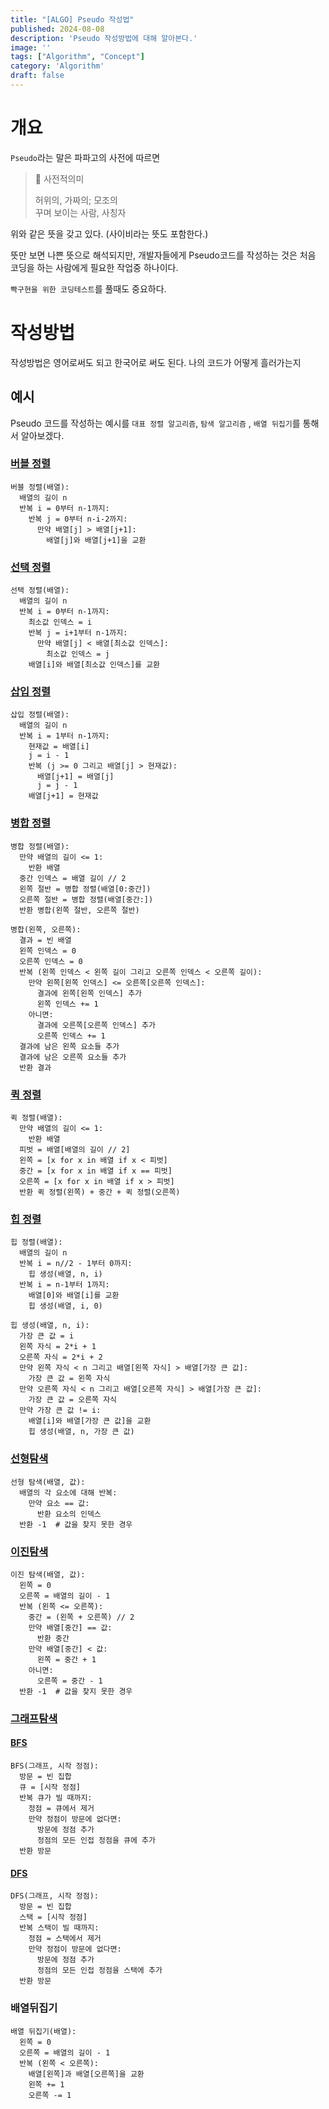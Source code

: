 ```yaml
---
title: "[ALGO] Pseudo 작성법"
published: 2024-08-08
description: 'Pseudo 작성방법에 대해 알아본다.'
image: ''
tags: ["Algorithm", "Concept"]
category: 'Algorithm'
draft: false 
---
```

# 개요

`Pseudo`라는 말은 파파고의 사전에 따르면

> 📖 사전적의미
>
> 허위의, 가짜의; 모조의  
> 꾸며 보이는 사람, 사칭자

위와 같은 뜻을 갖고 있다. (사이비라는 뜻도 포함한다.)  

뜻만 보면 나쁜 뜻으로 해석되지만, 개발자들에게 Pseudo코드를 작성하는 것은 처음 코딩을 하는 사람에게 필요한 작업중 하나이다.

`빡구현을 위한 코딩테스트`를 풀때도 중요하다.

# 작성방법

작성방법은 영어로써도 되고 한국어로 써도 된다. 나의 코드가 어떻게 흘러가는지

## 예시

Pseudo 코드를 작성하는 예시를 `대표 정렬 알고리즘`, `탐색 알고리즘` , `배열 뒤집기`를 통해서 알아보겠다.

### [버블 정렬](/blog/posts/algorithm/algo-sort/#1-버블정렬)

```plaintext
버블 정렬(배열):
  배열의 길이 n
  반복 i = 0부터 n-1까지:
    반복 j = 0부터 n-i-2까지:
      만약 배열[j] > 배열[j+1]:
        배열[j]와 배열[j+1]을 교환
```

### [선택 정렬](/blog/posts/algorithm/algo-sort/#2-선택정렬)

```plaintext
선택 정렬(배열):
  배열의 길이 n
  반복 i = 0부터 n-1까지:
    최소값 인덱스 = i
    반복 j = i+1부터 n-1까지:
      만약 배열[j] < 배열[최소값 인덱스]:
        최소값 인덱스 = j
    배열[i]와 배열[최소값 인덱스]를 교환
```

### [삽입 정렬](/blog/posts/algorithm/algo-sort/#3-삽입정렬)

```plaintext
삽입 정렬(배열):
  배열의 길이 n
  반복 i = 1부터 n-1까지:
    현재값 = 배열[i]
    j = i - 1
    반복 (j >= 0 그리고 배열[j] > 현재값):
      배열[j+1] = 배열[j]
      j = j - 1
    배열[j+1] = 현재값
```

### [병합 정렬](/blog/posts/algorithm/algo-sort/#4-병합정렬)

```plaintext
병합 정렬(배열):
  만약 배열의 길이 <= 1:
    반환 배열
  중간 인덱스 = 배열 길이 // 2
  왼쪽 절반 = 병합 정렬(배열[0:중간])
  오른쪽 절반 = 병합 정렬(배열[중간:])
  반환 병합(왼쪽 절반, 오른쪽 절반)

병합(왼쪽, 오른쪽):
  결과 = 빈 배열
  왼쪽 인덱스 = 0
  오른쪽 인덱스 = 0
  반복 (왼쪽 인덱스 < 왼쪽 길이 그리고 오른쪽 인덱스 < 오른쪽 길이):
    만약 왼쪽[왼쪽 인덱스] <= 오른쪽[오른쪽 인덱스]:
      결과에 왼쪽[왼쪽 인덱스] 추가
      왼쪽 인덱스 += 1
    아니면:
      결과에 오른쪽[오른쪽 인덱스] 추가
      오른쪽 인덱스 += 1
  결과에 남은 왼쪽 요소들 추가
  결과에 남은 오른쪽 요소들 추가
  반환 결과
```

### [퀵 정렬](/blog/posts/algorithm/algo-sort/#5-퀵정렬)

```plaintext
퀵 정렬(배열):
  만약 배열의 길이 <= 1:
    반환 배열
  피벗 = 배열[배열의 길이 // 2]
  왼쪽 = [x for x in 배열 if x < 피벗]
  중간 = [x for x in 배열 if x == 피벗]
  오른쪽 = [x for x in 배열 if x > 피벗]
  반환 퀵 정렬(왼쪽) + 중간 + 퀵 정렬(오른쪽)
```

### [힙 정렬](/blog/posts/algorithm/algo-sort/#6-힙정렬)

```plaintext
힙 정렬(배열):
  배열의 길이 n
  반복 i = n//2 - 1부터 0까지:
    힙 생성(배열, n, i)
  반복 i = n-1부터 1까지:
    배열[0]와 배열[i]를 교환
    힙 생성(배열, i, 0)

힙 생성(배열, n, i):
  가장 큰 값 = i
  왼쪽 자식 = 2*i + 1
  오른쪽 자식 = 2*i + 2
  만약 왼쪽 자식 < n 그리고 배열[왼쪽 자식] > 배열[가장 큰 값]:
    가장 큰 값 = 왼쪽 자식
  만약 오른쪽 자식 < n 그리고 배열[오른쪽 자식] > 배열[가장 큰 값]:
    가장 큰 값 = 오른쪽 자식
  만약 가장 큰 값 != i:
    배열[i]와 배열[가장 큰 값]을 교환
    힙 생성(배열, n, 가장 큰 값)
```

### [선형탐색](/blog/posts/algorithm/algo-searching/#선형탐색)

```plaintext
선형 탐색(배열, 값):
  배열의 각 요소에 대해 반복:
    만약 요소 == 값:
      반환 요소의 인덱스
  반환 -1  # 값을 찾지 못한 경우
```

### [이진탐색](/blog/posts/algorithm/algo-searching/#이진탐색)

```plaintext
이진 탐색(배열, 값):
  왼쪽 = 0
  오른쪽 = 배열의 길이 - 1
  반복 (왼쪽 <= 오른쪽):
    중간 = (왼쪽 + 오른쪽) // 2
    만약 배열[중간] == 값:
      반환 중간
    만약 배열[중간] < 값:
      왼쪽 = 중간 + 1
    아니면:
      오른쪽 = 중간 - 1
  반환 -1  # 값을 찾지 못한 경우
```

### [그래프탐색](/blog/posts/algorithm/algo-searching/#그래프-탐색)

#### [BFS](/blog/posts/algorithm/algo-searching/#bfs너비우선탐색)

```plaintext
BFS(그래프, 시작 정점):
  방문 = 빈 집합
  큐 = [시작 정점]
  반복 큐가 빌 때까지:
    정점 = 큐에서 제거
    만약 정점이 방문에 없다면:
      방문에 정점 추가
      정점의 모든 인접 정점을 큐에 추가
  반환 방문
```

#### [DFS](/blog/posts/algorithm/algo-searching/#dfs깊이우선탐색)

```plaintext
DFS(그래프, 시작 정점):
  방문 = 빈 집합
  스택 = [시작 정점]
  반복 스택이 빌 때까지:
    정점 = 스택에서 제거
    만약 정점이 방문에 없다면:
      방문에 정점 추가
      정점의 모든 인접 정점을 스택에 추가
  반환 방문
```

### 배열뒤집기

```plaintext
배열 뒤집기(배열):
  왼쪽 = 0
  오른쪽 = 배열의 길이 - 1
  반복 (왼쪽 < 오른쪽):
    배열[왼쪽]과 배열[오른쪽]을 교환
    왼쪽 += 1
    오른쪽 -= 1
```
